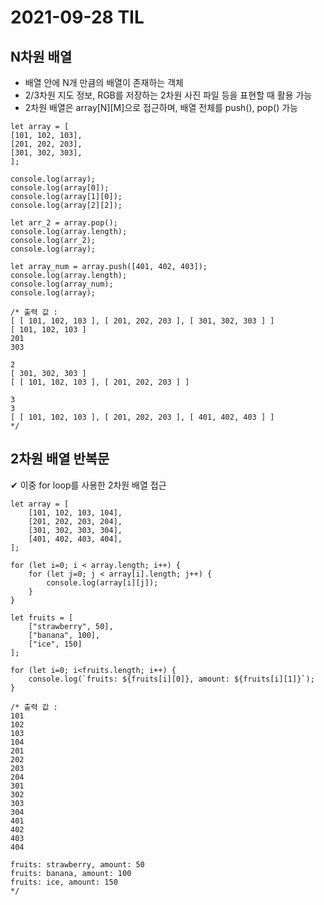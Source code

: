 # 2021-09-28 TIL

## N차원 배열
* 배열 안에 N개 만큼의 배열이 존재하는 객체
* 2/3차원 지도 정보, RGB를 저장하는 2차원 사진 파일 등을 표현할 때 활용 가능
* 2차원 배열은 array[N][M]으로 접근하며, 배열 전체를 push(), pop() 가능
~~~
let array = [
[101, 102, 103],
[201, 202, 203],
[301, 302, 303],
];

console.log(array);
console.log(array[0]);
console.log(array[1][0]);
console.log(array[2][2]);

let arr_2 = array.pop();
console.log(array.length);
console.log(arr_2);
console.log(array);

let array_num = array.push([401, 402, 403]);
console.log(array.length);
console.log(array_num);
console.log(array);

/* 출력 값 :
[ [ 101, 102, 103 ], [ 201, 202, 203 ], [ 301, 302, 303 ] ]
[ 101, 102, 103 ]
201
303

2
[ 301, 302, 303 ]
[ [ 101, 102, 103 ], [ 201, 202, 203 ] ]

3
3
[ [ 101, 102, 103 ], [ 201, 202, 203 ], [ 401, 402, 403 ] ]
*/
~~~

## 2차원 배열 반복문
✔ 이중 for loop를 사용한 2차원 배열 접근
~~~
let array = [
    [101, 102, 103, 104],
    [201, 202, 203, 204],
    [301, 302, 303, 304],
    [401, 402, 403, 404],
];

for (let i=0; i < array.length; i++) {
    for (let j=0; j < array[i].length; j++) {
        console.log(array[i][j]);
    }
}

let fruits = [
    ["strawberry", 50],
    ["banana", 100],
    ["ice", 150]
];

for (let i=0; i<fruits.length; i++) {
    console.log(`fruits: ${fruits[i][0]}, amount: ${fruits[i][1]}`);
}

/* 출력 값 :
101
102
103
104
201
202
203
204
301
302
303
304
401
402
403
404

fruits: strawberry, amount: 50
fruits: banana, amount: 100
fruits: ice, amount: 150
*/
~~~
